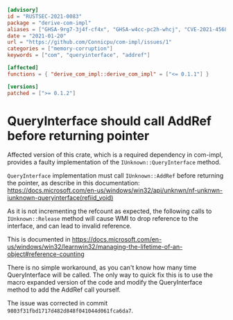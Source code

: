 ```toml
[advisory]
id = "RUSTSEC-2021-0083"
package = "derive-com-impl"
aliases = ["GHSA-9rg7-3j4f-cf4x", "GHSA-w4cc-pc2h-whcj", "CVE-2021-45681"]
date = "2021-01-20"
url = "https://github.com/Connicpu/com-impl/issues/1"
categories = ["memory-corruption"]
keywords = ["com", "queryinterface", "addref"]

[affected]
functions = { "derive_com_impl::derive_com_impl" = ["<= 0.1.1"] }

[versions]
patched = [">= 0.1.2"]
```

# QueryInterface should call AddRef before returning pointer

Affected version of this crate, which is a required dependency in com-impl, 
provides a faulty implementation of the `IUnknown::QueryInterface` method.

`QueryInterface` implementation must call `IUnknown::AddRef` before returning the pointer,
as describe in this documentation:
<https://docs.microsoft.com/en-us/windows/win32/api/unknwn/nf-unknwn-iunknown-queryinterface(refiid_void)>

As it is not incrementing the refcount as expected, the following calls to `IUnknown::Release` method 
will cause WMI to drop reference to the interface, and can lead to invalid reference.

This is documented in <https://docs.microsoft.com/en-us/windows/win32/learnwin32/managing-the-lifetime-of-an-object#reference-counting>

There is no simple workaround, as you can't know how many time QueryInterface will be called.
The only way to quick fix this is to use the macro expanded version of the code and modify 
the QueryInterface method to add the AddRef call yourself.

The issue was corrected in commit `9803f31fbd1717d482d848f041044d061fca6da7`.
